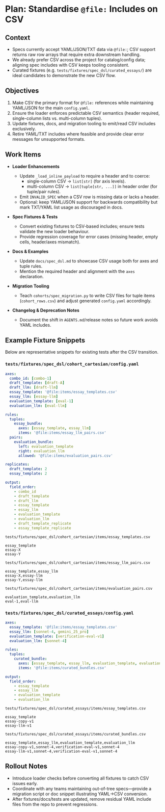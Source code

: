 # Plan: Standardise `@file:` Includes on CSV

## Context
- Specs currently accept YAML/JSON/TXT data via `@file:`; CSV support returns raw row arrays that require extra downstream handling.
- We already prefer CSV across the project for catalog/config data; aligning spec includes with CSV keeps tooling consistent.
- Curated fixtures (e.g. `tests/fixtures/spec_dsl/curated_essays/`) are ideal candidates to demonstrate the new CSV flow.

## Objectives
1. Make CSV the primary format for `@file:` references while maintaining YAML/JSON for the main `config.yaml`.
2. Ensure the loader enforces predictable CSV semantics (header required, single-column lists vs. multi-column tuples).
3. Update fixtures, docs, and migration tooling to emit/read CSV includes exclusively.
4. Retire YAML/TXT includes where feasible and provide clear error messages for unsupported formats.

## Work Items
- **Loader Enhancements**
  - Update `_load_inline_payload` to require a header and to coerce:
    - single-column CSV → `list[str]` (for axis levels).
    - multi-column CSV → `list[tuple[str, ...]]` in header order (for tuple/pair rules).
  - Emit `INVALID_SPEC` when a CSV row is missing data or lacks a header.
  - Optional: keep YAML/JSON support for backwards compatibility but mark TXT/YAML list usage as discouraged in docs.

- **Spec Fixtures & Tests**
  - Convert existing fixtures to CSV-based includes; ensure tests validate the new loader behaviour.
  - Provide regression coverage for error cases (missing header, empty cells, header/axes mismatch).

- **Docs & Examples**
  - Update `docs/spec_dsl.md` to showcase CSV usage both for axes and tuple rules.
  - Mention the required header and alignment with the `axes` declaration.

- **Migration Tooling**
  - Teach `cohorts/spec_migration.py` to write CSV files for tuple items (`cohort_rows.csv`) and adjust generated `config.yaml` accordingly.

- **Changelog & Deprecation Notes**
  - Document the shift in `AGENTS.md`/release notes so future work avoids YAML includes.

## Example Fixture Snippets
Below are representative snippets for existing tests after the CSV transition.

### `tests/fixtures/spec_dsl/cohort_cartesian/config.yaml`
```yaml
axes:
  combo_id: [combo-1]
  draft_template: [draft-A]
  draft_llm: [draft-llm]
  essay_template: '@file:items/essay_templates.csv'
  essay_llm: [essay-llm]
  evaluation_template: [eval-1]
  evaluation_llm: [eval-llm]

rules:
  tuples:
    essay_bundle:
      axes: [essay_template, essay_llm]
      items: '@file:items/essay_llm_pairs.csv'
  pairs:
    evaluation_bundle:
      left: evaluation_template
      right: evaluation_llm
      allowed: '@file:items/evaluation_pairs.csv'

replicates:
  draft_template: 2
  essay_template: 2

output:
  field_order:
    - combo_id
    - draft_template
    - draft_llm
    - essay_template
    - essay_llm
    - evaluation_template
    - evaluation_llm
    - draft_template_replicate
    - essay_template_replicate
```

`tests/fixtures/spec_dsl/cohort_cartesian/items/essay_templates.csv`
```csv
essay_template
essay-X
essay-Y
```

`tests/fixtures/spec_dsl/cohort_cartesian/items/essay_llm_pairs.csv`
```csv
essay_template,essay_llm
essay-X,essay-llm
essay-Y,essay-llm
```

`tests/fixtures/spec_dsl/cohort_cartesian/items/evaluation_pairs.csv`
```csv
evaluation_template,evaluation_llm
eval-1,eval-llm
```

### `tests/fixtures/spec_dsl/curated_essays/config.yaml`
```yaml
axes:
  essay_template: '@file:items/essay_templates.csv'
  essay_llm: [sonnet-4, gemini_25_pro]
  evaluation_template: [verification-eval-v1]
  evaluation_llm: [sonnet-4]

rules:
  tuples:
    curated_bundle:
      axes: [essay_template, essay_llm, evaluation_template, evaluation_llm]
      items: '@file:items/curated_bundles.csv'

output:
  field_order:
    - essay_template
    - essay_llm
    - evaluation_template
    - evaluation_llm
```

`tests/fixtures/spec_dsl/curated_essays/items/essay_templates.csv`
```csv
essay_template
essay-copy-v1
essay-llm-v1
```

`tests/fixtures/spec_dsl/curated_essays/items/curated_bundles.csv`
```csv
essay_template,essay_llm,evaluation_template,evaluation_llm
essay-copy-v1,sonnet-4,verification-eval-v1,sonnet-4
essay-llm-v1,sonnet-4,verification-eval-v1,sonnet-4
```

## Rollout Notes
- Introduce loader checks before converting all fixtures to catch CSV issues early.
- Coordinate with any teams maintaining out-of-tree specs—provide a migration script or doc snippet illustrating YAML→CSV conversion.
- After fixtures/docs/tests are updated, remove residual YAML include files from the repo to prevent regressions.

